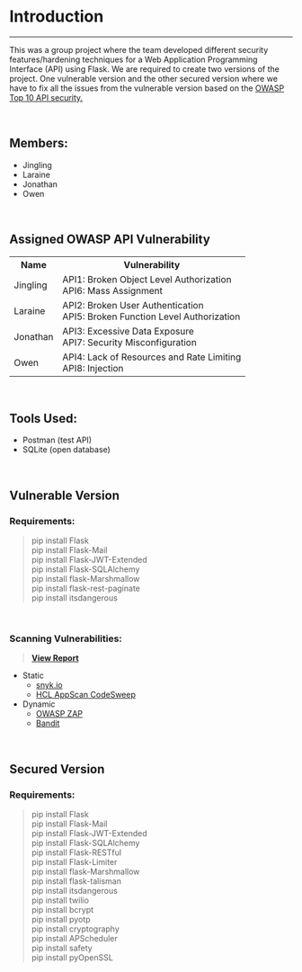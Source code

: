 # Introduction
---
This was a group project where the team developed different security features/hardening techniques for a Web Application Programming Interface (API) using Flask. We are required to create two versions of the project. One vulnerable version and the other secured version where we have to fix all the issues from the vulnerable version based on the [OWASP Top 10 API security.](https://owasp.org/www-project-api-security/)

&nbsp;
## Members:
- Jingling
- Laraine
- Jonathan
- Owen

&nbsp;
## Assigned OWASP API Vulnerability
<table>
  <tr>
    <th>Name</th>
    <th>Vulnerability</th>
  </tr>
  <tr>
    <td>Jingling</td>
    <td>API1: Broken Object Level Authorization <br/> API6: Mass Assignment</td>
  </tr>
  <tr>
    <td>Laraine</td>
    <td>API2: Broken User Authentication <br/> API5: Broken Function Level Authorization</td>
  </tr>
  <tr>
    <td>Jonathan</td>
    <td>API3: Excessive Data Exposure <br/> API7: Security Misconfiguration</td>
  </tr>
  <tr>
    <td>Owen</td>
    <td>API4: Lack of Resources and Rate Limiting <br/> API8: Injection</td>
  </tr>
</table>

&nbsp;
## Tools Used:
- Postman (test API)
- SQLite (open database)

&nbsp;
## Vulnerable Version
### Requirements:
> pip install Flask <br>
> pip install Flask-Mail <br>
> pip install Flask-JWT-Extended <br>
> pip install Flask-SQLAlchemy <br>
> pip install flask-Marshmallow <br>
> pip install flask-rest-paginate <br>
> pip install itsdangerous <br>

&nbsp;
### Scanning Vulnerabilities:
> **[View Report](Vulnerable_Reports.md)** <br/>

- Static
  - [snyk.io](https://snyk.io/)
  - [HCL AppScan CodeSweep](https://marketplace.visualstudio.com/items?itemName=HCLTechnologies.hclappscancodesweep)
- Dynamic
  - [OWASP ZAP](https://www.zaproxy.org/)
  - [Bandit](https://pypi.org/project/bandit/)

&nbsp;
## Secured Version
### Requirements:
> pip install Flask <br>
> pip install Flask-Mail <br>
> pip install Flask-JWT-Extended <br>
> pip install Flask-SQLAlchemy <br>
> pip install Flask-RESTful <br>
> pip install Flask-Limiter <br>
> pip install flask-Marshmallow <br>
> pip install flask-talisman <br>
> pip install itsdangerous <br>
> pip install twilio <br>
> pip install bcrypt <br>
> pip install pyotp <br>
> pip install cryptography <br>
> pip install APScheduler <br>
> pip install safety <br>
> pip install pyOpenSSL <br>

&nbsp;
